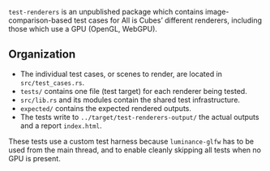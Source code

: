 `test-renderers` is an unpublished package which contains image-comparison-based test cases for All is Cubes’ different renderers, including those which use a GPU (OpenGL, WebGPU).

Organization
------------

* The individual test cases, or scenes to render, are located in `src/test_cases.rs`.
* `tests/` contains one file (test target) for each renderer being tested.
* `src/lib.rs` and its modules contain the shared test infrastructure.
* `expected/` contains the expected rendered outputs.
* The tests write to `../target/test-renderers-output/` the actual outputs and a report `index.html`.

These tests use a custom test harness because `luminance-glfw` has to be used from the main thread, and to enable cleanly skipping all tests when no GPU is present.
